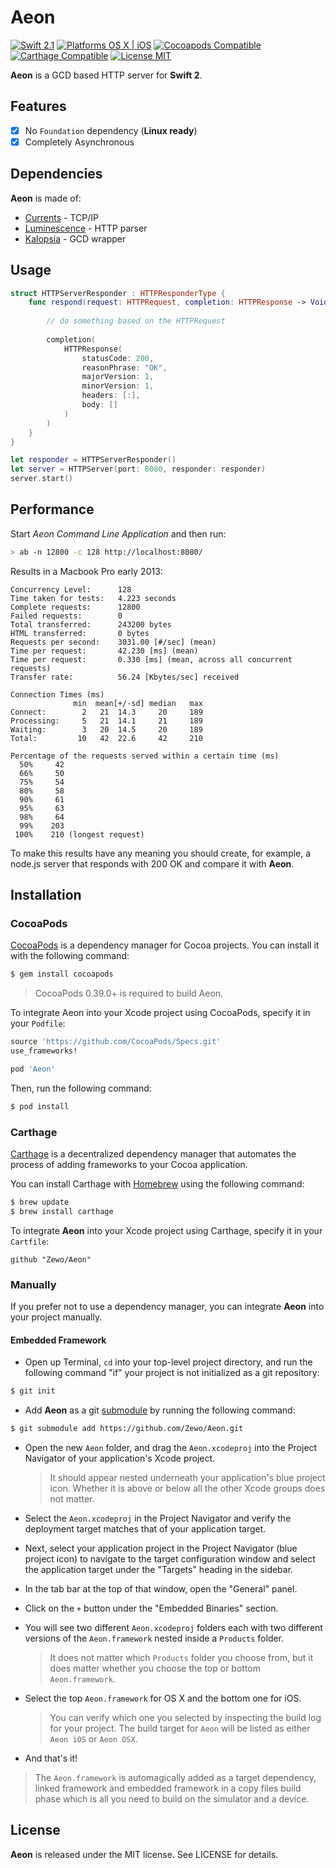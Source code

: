 Aeon
====

[![Swift 2.1](https://img.shields.io/badge/Swift-2.1-orange.svg?style=flat)](https://developer.apple.com/swift/)
[![Platforms OS X | iOS](https://img.shields.io/badge/Platforms-OS%20X%20%7C%20iOS-lightgray.svg?style=flat)](https://developer.apple.com/swift/)
[![Cocoapods Compatible](https://img.shields.io/badge/Cocoapods-Compatible-4BC51D.svg?style=flat)](https://cocoapods.org/pods/Aeon)
[![Carthage Compatible](https://img.shields.io/badge/Carthage-Compatible-4BC51D.svg?style=flat)](https://github.com/Carthage/Carthage)
[![License MIT](https://img.shields.io/badge/License-MIT-blue.svg?style=flat)](https://github.com/Carthage/Carthage)

**Aeon** is a GCD based HTTP server for **Swift 2**.

## Features

- [x] No `Foundation` dependency (**Linux ready**)
- [x] Completely Asynchronous

## Dependencies

**Aeon** is made of:

- [Currents](https://github.com/Zewo/Currents) - TCP/IP
- [Luminescence](https://github.com/Zewo/Luminescence) - HTTP parser
- [Kalopsia](https://github.com/Zewo/Kalopsia) - GCD wrapper

## Usage

```swift
struct HTTPServerResponder : HTTPResponderType {
    func respond(request: HTTPRequest, completion: HTTPResponse -> Void) {
        
        // do something based on the HTTPRequest
        
        completion(
            HTTPResponse(
                statusCode: 200,
                reasonPhrase: "OK",
                majorVersion: 1,
                minorVersion: 1,
                headers: [:],
                body: []
            )
        )
    }
}

let responder = HTTPServerResponder()
let server = HTTPServer(port: 8080, responder: responder)
server.start()
```

## Performance

Start *Aeon Command Line Application* and then run:

```bash
> ab -n 12800 -c 128 http://localhost:8080/   
```

Results in a Macbook Pro early 2013:

```
Concurrency Level:      128
Time taken for tests:   4.223 seconds
Complete requests:      12800
Failed requests:        0
Total transferred:      243200 bytes
HTML transferred:       0 bytes
Requests per second:    3031.00 [#/sec] (mean)
Time per request:       42.230 [ms] (mean)
Time per request:       0.330 [ms] (mean, across all concurrent requests)
Transfer rate:          56.24 [Kbytes/sec] received

Connection Times (ms)
              min  mean[+/-sd] median   max
Connect:        2   21  14.3     20     189
Processing:     5   21  14.1     21     189
Waiting:        3   20  14.5     20     189
Total:         10   42  22.6     42     210

Percentage of the requests served within a certain time (ms)
  50%     42
  66%     50
  75%     54
  80%     58
  90%     61
  95%     63
  98%     64
  99%    203
 100%    210 (longest request)
```

To make this results have any meaning you should create, for example, a node.js server that responds with 200 OK and compare it with **Aeon**.

## Installation

### CocoaPods

[CocoaPods](http://cocoapods.org) is a dependency manager for Cocoa projects. You can install it with the following command:

```bash
$ gem install cocoapods
```

> CocoaPods 0.39.0+ is required to build Aeon.

To integrate Aeon into your Xcode project using CocoaPods, specify it in your `Podfile`:

```ruby
source 'https://github.com/CocoaPods/Specs.git'
use_frameworks!

pod 'Aeon'
```

Then, run the following command:

```bash
$ pod install
```

### Carthage

[Carthage](https://github.com/Carthage/Carthage) is a decentralized dependency manager that automates the process of adding frameworks to your Cocoa application.

You can install Carthage with [Homebrew](http://brew.sh/) using the following command:

```bash
$ brew update
$ brew install carthage
```

To integrate **Aeon** into your Xcode project using Carthage, specify it in your `Cartfile`:

```ogdl
github "Zewo/Aeon"
```

### Manually

If you prefer not to use a dependency manager, you can integrate **Aeon** into your project manually.

#### Embedded Framework

- Open up Terminal, `cd` into your top-level project directory, and run the following command "if" your project is not initialized as a git repository:

```bash
$ git init
```

- Add **Aeon** as a git [submodule](http://git-scm.com/docs/git-submodule) by running the following command:

```bash
$ git submodule add https://github.com/Zewo/Aeon.git
```

- Open the new `Aeon` folder, and drag the `Aeon.xcodeproj` into the Project Navigator of your application's Xcode project.

    > It should appear nested underneath your application's blue project icon. Whether it is above or below all the other Xcode groups does not matter.

- Select the `Aeon.xcodeproj` in the Project Navigator and verify the deployment target matches that of your application target.
- Next, select your application project in the Project Navigator (blue project icon) to navigate to the target configuration window and select the application target under the "Targets" heading in the sidebar.
- In the tab bar at the top of that window, open the "General" panel.
- Click on the `+` button under the "Embedded Binaries" section.
- You will see two different `Aeon.xcodeproj` folders each with two different versions of the `Aeon.framework` nested inside a `Products` folder.

    > It does not matter which `Products` folder you choose from, but it does matter whether you choose the top or bottom `Aeon.framework`.

- Select the top `Aeon.framework` for OS X and the bottom one for iOS.

    > You can verify which one you selected by inspecting the build log for your project. The build target for `Aeon` will be listed as either `Aeon iOS` or `Aeon OSX`.

- And that's it!

> The `Aeon.framework` is automagically added as a target dependency, linked framework and embedded framework in a copy files build phase which is all you need to build on the simulator and a device.

License
-------

**Aeon** is released under the MIT license. See LICENSE for details.
